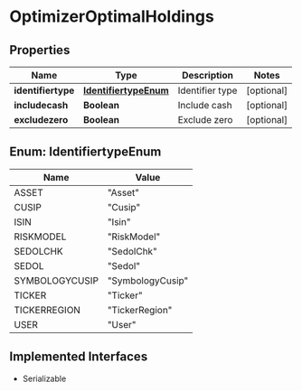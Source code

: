 

# OptimizerOptimalHoldings

## Properties

Name | Type | Description | Notes
------------ | ------------- | ------------- | -------------
**identifiertype** | [**IdentifiertypeEnum**](#IdentifiertypeEnum) | Identifier type |  [optional]
**includecash** | **Boolean** | Include cash |  [optional]
**excludezero** | **Boolean** | Exclude zero |  [optional]



## Enum: IdentifiertypeEnum

Name | Value
---- | -----
ASSET | &quot;Asset&quot;
CUSIP | &quot;Cusip&quot;
ISIN | &quot;Isin&quot;
RISKMODEL | &quot;RiskModel&quot;
SEDOLCHK | &quot;SedolChk&quot;
SEDOL | &quot;Sedol&quot;
SYMBOLOGYCUSIP | &quot;SymbologyCusip&quot;
TICKER | &quot;Ticker&quot;
TICKERREGION | &quot;TickerRegion&quot;
USER | &quot;User&quot;


## Implemented Interfaces

* Serializable


